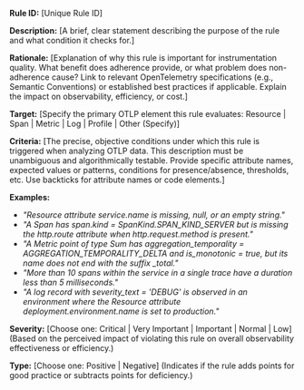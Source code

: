 **Rule ID:** \[Unique Rule ID\]

**Description:** \[A brief, clear statement describing the purpose of the rule and what condition it checks for.\]

**Rationale:** \[Explanation of why this rule is important for instrumentation quality. What benefit does adherence provide, or what problem does non-adherence cause? Link to relevant OpenTelemetry specifications (e.g., Semantic Conventions) or established best practices if applicable. Explain the impact on observability, efficiency, or cost.\]

**Target:** \[Specify the primary OTLP element this rule evaluates: Resource | Span | Metric | Log | Profile | Other (Specify)\]

**Criteria:** \[The precise, objective conditions under which this rule is triggered when analyzing OTLP data. This description must be unambiguous and algorithmically testable. Provide specific attribute names, expected values or patterns, conditions for presence/absence, thresholds, etc. Use backticks for attribute names or code elements.\]

**Examples:**

* *"Resource attribute service.name is missing, null, or an empty string."*  
* *"A Span has span.kind \= SpanKind.SPAN\_KIND\_SERVER but is missing the http.route attribute when http.request.method is present."*  
* *"A Metric point of type Sum has aggregation\_temporality \= AGGREGATION\_TEMPORALITY\_DELTA and is\_monotonic \= true, but its name does not end with the suffix \_total."*  
* *"More than 10 spans within the service in a single trace have a duration less than 5 milliseconds."*  
* *"A log record with severity\_text \= 'DEBUG' is observed in an environment where the Resource attribute deployment.environment.name is set to production."*

**Severity:** \[Choose one: Critical | Very Important | Important | Normal | Low\] (Based on the perceived impact of violating this rule on overall observability effectiveness or efficiency.)

**Type:** \[Choose one: Positive | Negative\] (Indicates if the rule adds points for good practice or subtracts points for deficiency.)  
